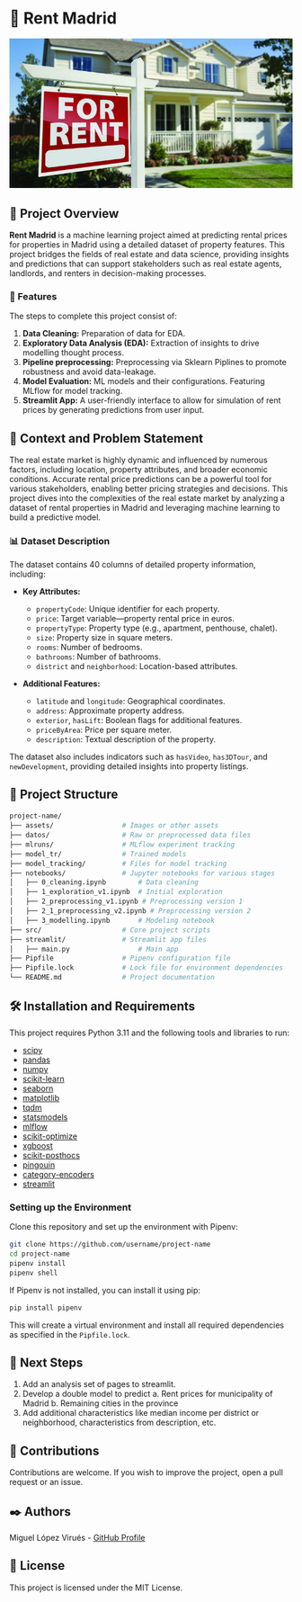 # 🌟 Rent Madrid

<div style="text-align: center;">
  <img src="assets/home_for_rent.jpg" alt="Project Cover" />
</div>

## 📝 Project Overview

**Rent Madrid** is a machine learning project aimed at predicting rental prices for properties in Madrid using a detailed dataset of property features. This project bridges the fields of real estate and data science, providing insights and predictions that can support stakeholders such as real estate agents, landlords, and renters in decision-making processes.

### 🚀 Features

The steps to complete this project consist of:

1. **Data Cleaning:** Preparation of data for EDA.
2. **Exploratory Data Analysis (EDA):** Extraction of insights to drive modelling thought process.
3. **Pipeline preprocessing:** Preprocessing via Sklearn Piplines to promote robustness and avoid data-leakage.
4. **Model Evaluation:** ML models and their configurations. Featuring MLflow for model tracking.
5. **Streamlit App:** A user-friendly interface to allow for simulation of rent prices by generating predictions from user input.

## 🏢 Context and Problem Statement

The real estate market is highly dynamic and influenced by numerous factors, including location, property attributes, and broader economic conditions. Accurate rental price predictions can be a powerful tool for various stakeholders, enabling better pricing strategies and decisions. This project dives into the complexities of the real estate market by analyzing a dataset of rental properties in Madrid and leveraging machine learning to build a predictive model.

### 📊 Dataset Description

The dataset contains 40 columns of detailed property information, including:

- **Key Attributes:**
  - `propertyCode`: Unique identifier for each property.
  - `price`: Target variable—property rental price in euros.
  - `propertyType`: Property type (e.g., apartment, penthouse, chalet).
  - `size`: Property size in square meters.
  - `rooms`: Number of bedrooms.
  - `bathrooms`: Number of bathrooms.
  - `district` and `neighborhood`: Location-based attributes.

- **Additional Features:**
  - `latitude` and `longitude`: Geographical coordinates.
  - `address`: Approximate property address.
  - `exterior`, `hasLift`: Boolean flags for additional features.
  - `priceByArea`: Price per square meter.
  - `description`: Textual description of the property.

The dataset also includes indicators such as `hasVideo`, `has3DTour`, and `newDevelopment`, providing detailed insights into property listings.


## 📁 Project Structure

```bash
project-name/
├── assets/                 # Images or other assets
├── datos/                  # Raw or preprocessed data files
├── mlruns/                 # MLflow experiment tracking
├── model_tr/               # Trained models
├── model_tracking/         # Files for model tracking
├── notebooks/              # Jupyter notebooks for various stages
│   ├── 0_cleaning.ipynb        # Data cleaning
│   ├── 1_exploration_v1.ipynb  # Initial exploration
│   ├── 2_preprocessing_v1.ipynb # Preprocessing version 1
│   ├── 2_1_preprocessing_v2.ipynb # Preprocessing version 2
│   ├── 3_modelling.ipynb       # Modeling notebook
├── src/                    # Core project scripts
├── streamlit/              # Streamlit app files
│   ├── main.py                 # Main app
├── Pipfile                 # Pipenv configuration file
├── Pipfile.lock            # Lock file for environment dependencies
└── README.md               # Project documentation
```

## 🛠️ Installation and Requirements

This project requires Python 3.11 and the following tools and libraries to run:

- [scipy](https://docs.scipy.org/doc/scipy/)  
- [pandas](https://pandas.pydata.org/docs/)  
- [numpy](https://numpy.org/doc/)  
- [scikit-learn](https://scikit-learn.org/stable/documentation.html)  
- [seaborn](https://seaborn.pydata.org/)  
- [matplotlib](https://matplotlib.org/stable/users/index.html)  
- [tqdm](https://tqdm.github.io/)  
- [statsmodels](https://www.statsmodels.org/stable/index.html)  
- [mlflow](https://mlflow.org/docs/latest/index.html)  
- [scikit-optimize](https://scikit-optimize.github.io/)  
- [xgboost](https://xgboost.readthedocs.io/)  
- [scikit-posthocs](https://scikit-posthocs.readthedocs.io/)  
- [pingouin](https://pingouin-stats.org/)    
- [category-encoders](https://contrib.scikit-learn.org/category_encoders/)  
- [streamlit](https://streamlit.io/)  

### Setting up the Environment

Clone this repository and set up the environment with Pipenv:

```bash
git clone https://github.com/username/project-name
cd project-name
pipenv install
pipenv shell
```

If Pipenv is not installed, you can install it using pip:

```bash
pip install pipenv
```

This will create a virtual environment and install all required dependencies as specified in the `Pipfile.lock`.


## 🔄 Next Steps
1. Add an analysis set of pages to streamlit.
2. Develop a double model to predict a. Rent prices for municipality of Madrid b. Remaining cities in the province
3. Add additional characteristics like median income per district or neighborhood, characteristics from description, etc.


## 🤝 Contributions

Contributions are welcome. If you wish to improve the project, open a pull request or an issue.

## ✒️ Authors

Miguel López Virués - [GitHub Profile](https://github.com/MiguelLopezVirues)

## 📜 License

This project is licensed under the MIT License.